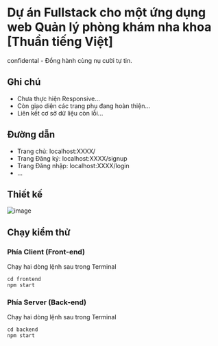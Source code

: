 # Dự án Fullstack cho một ứng dụng web Quản lý phòng khám nha khoa [Thuần tiếng Việt]

confidental - Đồng hành cùng nụ cười tự tin.

## Ghi chú
- Chưa thực hiện Responsive...
- Còn giao diện các trang phụ đang hoàn thiện...
- Liên kết cơ sở dữ liệu còn lỗi...

## Đường dẫn
- Trang chủ: localhost:XXXX/
- Trang Đăng ký: localhost:XXXX/signup
- Trang Đăng nhập: localhost:XXXX/login
- ...

## Thiết kế
![image](./design.png)

## Chạy kiểm thử
### Phía Client (Front-end)
Chạy hai dòng lệnh sau trong Terminal
```terminal
cd frontend
npm start
```

### Phía Server (Back-end)
Chạy hai dòng lệnh sau trong Terminal
```terminal
cd backend
npm start
